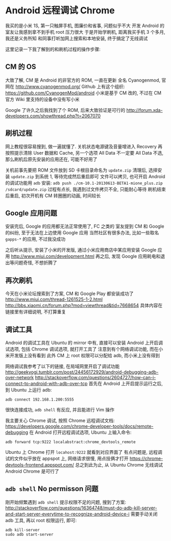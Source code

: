
Android 远程调试 Chrome
======

我买的是小米 1S, 第一只触屏手机, 图廉价和省事, 问题似乎不大
开发 Android 的室友让我感到拿不到手机 root 压力很大
于是开始学刷机, 距离我买手机 3 个多月, 我还是义务所知
和同事打听加网上搜索和本地安装, 终于搞定了无线调试

这里记录一下我了解到的和刷机过程的操作步骤:

CM 的 OS
------

大致了解, CM 是 Android 的非官方的 ROM, 一直在更新
全名 Cyanogenmod, 官网在 http://www.cyanogenmod.org/
Github 上有这个组织: https://github.com/CyanogenMod/android
小米是基于 CM 改的, 不过在 CM 官方 Wiki 里支持的设备中没有写小米

Google 了许久之后我找到了个 ROM, 后来大致验证是可行的
http://forum.xda-developers.com/showthread.php?t=2067070

刷机过程
------

网上教程很容易搜到, 做一遍就懂了. 关机状态电源键及音量增进入 Recovery
再按照提示清除 User 数据和 Cache, 另一个选项 All Data 不一定要
All Data 不选, 那么刷机后原先安装的应用还在, 可能不好用了

关机前事先要把 ROM 文件放到 SD 卡根目录命名为 `update.zip`
清理后, 选择安装 `update.zip` 到系统 1, 等待完成然后重启即可
文件可以拷贝, 也可开启 Android 的调试功能用 `adb` 安装:
`adb push ./cm-10.1-20130613-BETA1-mione_plus.zip /sdcard/update.zip`
过程有点长, 我遇到过文件拷贝不全, 只能耐心等待
刷机结束后重启, 初次开机有 CM 转圈圈的动画, 时间较长

Google 应用问题
------

安装完后, Google 的应用都无法正常使用了, FC 之类的
室友提到 CM 和 Google 的纠纷, 至于无法在上边使用 Google 应用
当然社区有很多办法, 比如一些取名 `gapps-*` 的应用, 不过我没成功

之后听从提示, 安装了小米的开发版, 通过小米应用商店中某应用安装 Google 应用
http://www.miui.com/development.html
再之后, 发现 Google 应用耗电和退出等问题奇怪, 不想折腾了

再次刷机
------

今天在小米论坛搜索到了方案, CM 和 Google Play 都安装成功了
http://www.miui.com/thread-1261525-1-2.html
http://bbs.xiaomi.cn/forum.php?mod=viewthread&tid=7668654
具体内容在链接里有详细说明, 不打算重复

调试工具
------

Android 的调试工具在 Ubuntu 的 mirror 中有, 直接可以安装
Android 上开启调试选项, 包括 Chrome 调试选项, 就打开工具了
注意到有个网络调试功能, 而在小米开发版上没有看到
此外 CM 上 root 权限可以分配给 adb, 而小米上没有得到

网络调试我参考了以下的链接, 在局域网里开启了调试功能
http://geekyogi.tumblr.com/post/24456172929/android-debugging-adb-over-network
http://stackoverflow.com/questions/2604727/how-can-i-connect-to-android-with-adb-over-tcp
首先在 Android 上开启提示运行之后, 到 Ubuntu 上运行 adb:
```
adb connect 192.168.1.200:5555
```
很快连接成功, `adb shell` 有反应, 并且能进行 Vim 操作

我主要关心 Chrome 调试, 按照 Chrome 远程调试文档:
https://developers.google.com/chrome-developer-tools/docs/remote-debugging
在 Android 打开远程调试选项, Ubuntu 上输入命令:
```
adb forward tcp:9222 localabstract:chrome_devtools_remote
```
Ubuntu 上 Chrome 打开 `locahost:9222` 就看到对应界面了
有点问题是, 远程调试的文件似乎放在 appspot 上, 网络请求很慢, 用点技俩才打开
https://chrome-devtools-frontend.appspot.com/
总之到此为止, 从 Ubuntu Chrome 无线调试 Android Chrome 是可行了

`adb shell` No permisson 问题
------

刚开始频繁遇到 `adb shell` 提示权限不足的问题, 搜到了方案:
http://stackoverflow.com/questions/16364748/must-do-adb-kill-server-and-start-server-everytime-to-recognize-android-device-i
需要手动关闭 adb 工具, 再以 root 权限运行, 即可:
```
adb kill-server
sudo adb start-server
```
